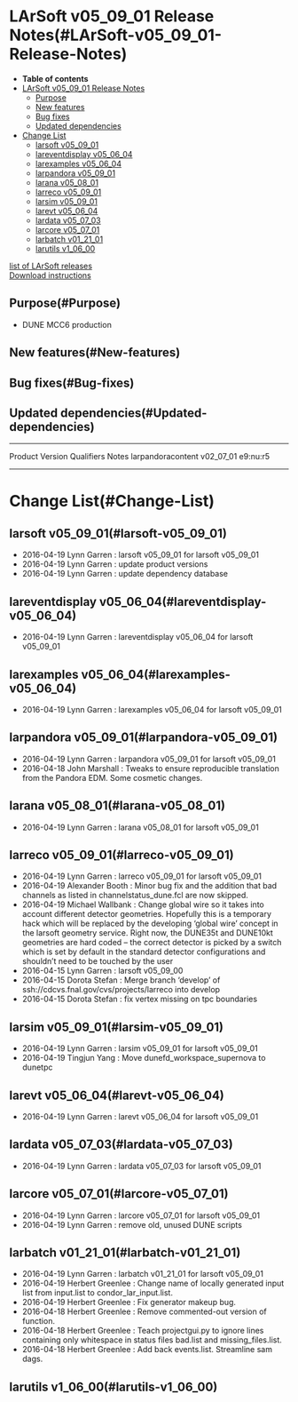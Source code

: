 LArSoft v05\_09\_01 Release Notes(#LArSoft-v05_09_01-Release-Notes)
======================================================================

-   **Table of contents**
-   [LArSoft v05\_09\_01 Release Notes](#LArSoft-v05_09_01-Release-Notes)
    -   [Purpose](#Purpose)
    -   [New features](#New-features)
    -   [Bug fixes](#Bug-fixes)
    -   [Updated dependencies](#Updated-dependencies)
-   [Change List](#Change-List)
    -   [larsoft v05\_09\_01](#larsoft-v05_09_01)
    -   [lareventdisplay v05\_06\_04](#lareventdisplay-v05_06_04)
    -   [larexamples v05\_06\_04](#larexamples-v05_06_04)
    -   [larpandora v05\_09\_01](#larpandora-v05_09_01)
    -   [larana v05\_08\_01](#larana-v05_08_01)
    -   [larreco v05\_09\_01](#larreco-v05_09_01)
    -   [larsim v05\_09\_01](#larsim-v05_09_01)
    -   [larevt v05\_06\_04](#larevt-v05_06_04)
    -   [lardata v05\_07\_03](#lardata-v05_07_03)
    -   [larcore v05\_07\_01](#larcore-v05_07_01)
    -   [larbatch v01\_21\_01](#larbatch-v01_21_01)
    -   [larutils v1\_06\_00](#larutils-v1_06_00)

[list of LArSoft releases](LArSoft_release_list)\
[Download instructions](http://scisoft.fnal.gov/scisoft/bundles/larsoft/v05_09_01/larsoft-v05_09_01.html)

Purpose(#Purpose)
--------------------

-   DUNE MCC6 production

New features(#New-features)
------------------------------

Bug fixes(#Bug-fixes)
------------------------

Updated dependencies(#Updated-dependencies)
----------------------------------------------

  ------------------- ------------- ------------ -------
  Product             Version       Qualifiers   Notes
  larpandoracontent   v02\_07\_01   e9:nu:r5     
  ------------------- ------------- ------------ -------

Change List(#Change-List)
============================

larsoft v05\_09\_01(#larsoft-v05_09_01)
------------------------------------------

-   2016-04-19 Lynn Garren : larsoft v05\_09\_01 for larsoft v05\_09\_01
-   2016-04-19 Lynn Garren : update product versions
-   2016-04-19 Lynn Garren : update dependency database

lareventdisplay v05\_06\_04(#lareventdisplay-v05_06_04)
----------------------------------------------------------

-   2016-04-19 Lynn Garren : lareventdisplay v05\_06\_04 for larsoft v05\_09\_01

larexamples v05\_06\_04(#larexamples-v05_06_04)
--------------------------------------------------

-   2016-04-19 Lynn Garren : larexamples v05\_06\_04 for larsoft v05\_09\_01

larpandora v05\_09\_01(#larpandora-v05_09_01)
------------------------------------------------

-   2016-04-19 Lynn Garren : larpandora v05\_09\_01 for larsoft v05\_09\_01
-   2016-04-18 John Marshall : Tweaks to ensure reproducible translation from the Pandora EDM. Some cosmetic changes.

larana v05\_08\_01(#larana-v05_08_01)
----------------------------------------

-   2016-04-19 Lynn Garren : larana v05\_08\_01 for larsoft v05\_09\_01

larreco v05\_09\_01(#larreco-v05_09_01)
------------------------------------------

-   2016-04-19 Lynn Garren : larreco v05\_09\_01 for larsoft v05\_09\_01
-   2016-04-19 Alexander Booth : Minor bug fix and the addition that bad channels as listed in channelstatus\_dune.fcl are now skipped.
-   2016-04-19 Michael Wallbank : Change global wire so it takes into account different detector geometries. Hopefully this is a temporary hack which will be replaced by the developing ‘global wire’ concept in the larsoft geometry service. Right now, the DUNE35t and DUNE10kt geometries are hard coded – the correct detector is picked by a switch which is set by default in the standard detector configurations and shouldn’t need to be touched by the user
-   2016-04-15 Lynn Garren : larsoft v05\_09\_00
-   2016-04-15 Dorota Stefan : Merge branch ‘develop’ of ssh://cdcvs.fnal.gov/cvs/projects/larreco into develop
-   2016-04-15 Dorota Stefan : fix vertex missing on tpc boundaries

larsim v05\_09\_01(#larsim-v05_09_01)
----------------------------------------

-   2016-04-19 Lynn Garren : larsim v05\_09\_01 for larsoft v05\_09\_01
-   2016-04-19 Tingjun Yang : Move dunefd\_workspace\_supernova to dunetpc

larevt v05\_06\_04(#larevt-v05_06_04)
----------------------------------------

-   2016-04-19 Lynn Garren : larevt v05\_06\_04 for larsoft v05\_09\_01

lardata v05\_07\_03(#lardata-v05_07_03)
------------------------------------------

-   2016-04-19 Lynn Garren : lardata v05\_07\_03 for larsoft v05\_09\_01

larcore v05\_07\_01(#larcore-v05_07_01)
------------------------------------------

-   2016-04-19 Lynn Garren : larcore v05\_07\_01 for larsoft v05\_09\_01
-   2016-04-19 Lynn Garren : remove old, unused DUNE scripts

larbatch v01\_21\_01(#larbatch-v01_21_01)
--------------------------------------------

-   2016-04-19 Lynn Garren : larbatch v01\_21\_01 for larsoft v05\_09\_01
-   2016-04-19 Herbert Greenlee : Change name of locally generated input list from input.list to condor\_lar\_input.list.
-   2016-04-19 Herbert Greenlee : Fix generator makeup bug.
-   2016-04-18 Herbert Greenlee : Remove commented-out version of function.
-   2016-04-18 Herbert Greenlee : Teach projectgui.py to ignore lines containing only whitespace in status files bad.list and missing\_files.list.
-   2016-04-18 Herbert Greenlee : Add back events.list. Streamline sam dags.

larutils v1\_06\_00(#larutils-v1_06_00)
------------------------------------------
